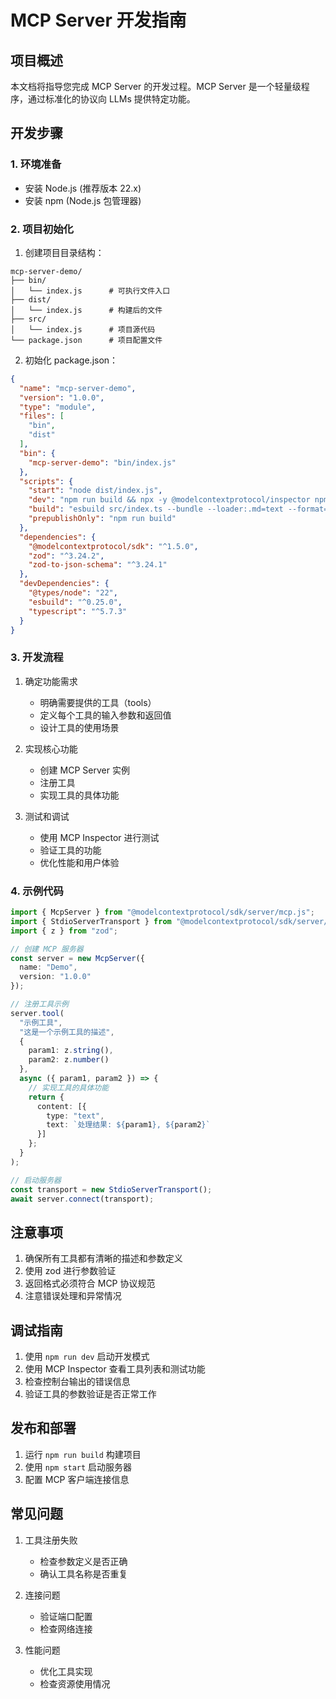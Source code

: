 # MCP Server 开发指南

## 项目概述
本文档将指导您完成 MCP Server 的开发过程。MCP Server 是一个轻量级程序，通过标准化的协议向 LLMs 提供特定功能。

## 开发步骤

### 1. 环境准备
- 安装 Node.js (推荐版本 22.x)
- 安装 npm (Node.js 包管理器)

### 2. 项目初始化
1. 创建项目目录结构：
```
mcp-server-demo/
├── bin/
│   └── index.js      # 可执行文件入口
├── dist/
│   └── index.js      # 构建后的文件
├── src/
│   └── index.js      # 项目源代码
└── package.json      # 项目配置文件
```

2. 初始化 package.json：
```json
{
  "name": "mcp-server-demo",
  "version": "1.0.0",
  "type": "module",
  "files": [
    "bin",
    "dist"
  ],
  "bin": {
    "mcp-server-demo": "bin/index.js"
  },
  "scripts": {
    "start": "node dist/index.js",
    "dev": "npm run build && npx -y @modelcontextprotocol/inspector npm run start",
    "build": "esbuild src/index.ts --bundle --loader:.md=text --format=esm --platform=node --target=node22 --outfile=dist/index.js",
    "prepublishOnly": "npm run build"
  },
  "dependencies": {
    "@modelcontextprotocol/sdk": "^1.5.0",
    "zod": "^3.24.2",
    "zod-to-json-schema": "^3.24.1"
  },
  "devDependencies": {
    "@types/node": "22",
    "esbuild": "^0.25.0",
    "typescript": "^5.7.3"
  }
}
```

### 3. 开发流程
1. 确定功能需求
   - 明确需要提供的工具（tools）
   - 定义每个工具的输入参数和返回值
   - 设计工具的使用场景

2. 实现核心功能
   - 创建 MCP Server 实例
   - 注册工具
   - 实现工具的具体功能

3. 测试和调试
   - 使用 MCP Inspector 进行测试
   - 验证工具的功能
   - 优化性能和用户体验

### 4. 示例代码
```typescript
import { McpServer } from "@modelcontextprotocol/sdk/server/mcp.js";
import { StdioServerTransport } from "@modelcontextprotocol/sdk/server/stdio.js";
import { z } from "zod";

// 创建 MCP 服务器
const server = new McpServer({
  name: "Demo",
  version: "1.0.0"
});

// 注册工具示例
server.tool(
  "示例工具",
  "这是一个示例工具的描述",
  { 
    param1: z.string(),
    param2: z.number() 
  },
  async ({ param1, param2 }) => {
    // 实现工具的具体功能
    return {
      content: [{ 
        type: "text", 
        text: `处理结果: ${param1}, ${param2}` 
      }]
    };
  }
);

// 启动服务器
const transport = new StdioServerTransport();
await server.connect(transport);
```

## 注意事项
1. 确保所有工具都有清晰的描述和参数定义
2. 使用 zod 进行参数验证
3. 返回格式必须符合 MCP 协议规范
4. 注意错误处理和异常情况

## 调试指南
1. 使用 `npm run dev` 启动开发模式
2. 使用 MCP Inspector 查看工具列表和测试功能
3. 检查控制台输出的错误信息
4. 验证工具的参数验证是否正常工作

## 发布和部署
1. 运行 `npm run build` 构建项目
2. 使用 `npm start` 启动服务器
3. 配置 MCP 客户端连接信息

## 常见问题
1. 工具注册失败
   - 检查参数定义是否正确
   - 确认工具名称是否重复

2. 连接问题
   - 验证端口配置
   - 检查网络连接

3. 性能问题
   - 优化工具实现
   - 检查资源使用情况 